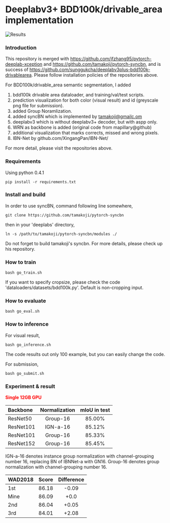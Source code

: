 # Deeplabv3+ BDD100k/drivable_area implementation

![Results](./result.png)

### Introduction

This repository is merged with https://github.com/jfzhang95/pytorch-deeplab-xception and https://github.com/tamakoji/pytorch-syncbn, and is success of https://github.com/sunggukcha/deeplabv3plus-bdd100k-drivablearea. Please follow installation policies of the repositories above. 

For BDD100k/drivable_area semantic segmentation, I added 

1. bdd100k drivable area dataloader, and training/val/test scripts.
2. prediction visualization for both color (visual result) and id (greyscale png file for submission).
3. added Group Noramlization.
4. added syncBN which is implemented by tamakoji@gmailc.om
5. deeplabv3 which is without deeplabv3+ decoder, but with aspp only. 
6. WRN as backbone is added (original code from mapillary@github)
7. additional visualization that marks corrects, missed and wrong pixels.
8. IBN-Net by github.com/XingangPan/IBN-Net/

For more detail, please visit the repositories above.

### Requirements
Using python 0.4.1
```Shell
pip install -r requirements.txt
```

### Install and build
In order to use syncBN, command following line somewhere,
```Shell
git clone https://github.com/tamakoji/pytorch-syncbn
```
then in your 'deeplabs' directory,
```Shell
ln -s /path/to/tamakoji/pytorch-syncbn/modules ./
```
Do not forget to build tamakoji's syncbn. For more details, please check up his repository.


### How to train
```Shell
bash go_train.sh
```
If you want to specify cropsize, please check the code 'dataloaders/datasets/bdd100k.py'. Default is non-cropping input.


### How to evaluate
```Shell
bash go_eval.sh
```

### How to inference
For visual result,
```Shell
bash go_inference.sh
```
The code results out only 100 example, but you can easily change the code. 

For submission, 
```Shell
bash go_submit.sh
```

### Experiment & result
  
 <span style="color:red">**Single 12GB GPU**</span>

| Backbone  | Normalization  |mIoU in test |
| :-------- | :------------: |:-----------:|
| ResNet50  | Group-16       | 85.00%      |
| ResNet101 | IGN-a-16       | 85.12%      |
| ResNet101 | Group-16       | 85.33%      |
| ResNet152 | Group-16       | 85.45%      |

IGN-a-16 denotes instance group normalization with channel-grouping number 16, replacing BN of IBNNet-a with GN16.
Group-16 denotes group normalization with channel-grouping number 16.

| WAD2018   | Score          | Difference   |
| :-------- | :------------: |:-----------: | 
| 1st       | 86.18          | -0.09 |
| Mine      | 86.09          | +0.0  |
| 2nd       | 86.04          | +0.05 |
| 3rd       | 84.01          | +2.08 |

